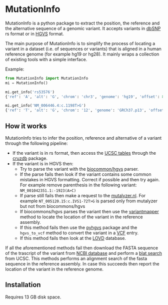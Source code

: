 # MutationInfo

MutationInfo is a python package to extract the position, the reference and the alternative sequence of a genomic variant. It accepts variants in [dbSNP](http://www.ncbi.nlm.nih.gov/SNP/) rs format or in [HGVS](http://www.hgvs.org/mutnomen/) format. 

The main purpose of MutationInfo is to simplify the process of locating a variant in a dataset (i.e. of sequences or variants) that is aligned in a human reference genome (for example hg19 or hg28). It mainly wraps a collection of existing tools with a simple interface.

Example:
```python
from MutationInfo import MutationInfo
mi = MutationInfo()

mi.get_info('rs53576')
{'ref': 'A', 'alt': 'G', 'chrom': 'chr3', 'genome': 'hg19', 'offset': 8804371L}

mi.get_info('NM_006446.4:c.1198T>G')
{'ref': 'T', 'alt': 'G', 'chrom': '12', 'genome': 'GRCh37.p13', 'offset': 21355487}
```

## How it works 

MutationInfo tries to infer the position, reference and alternative of a variant through the following pipeline:

* If the variant is in rs format, then access the [UCSC tables](https://genome.ucsc.edu/cgi-bin/hgTables) through the [cruzdb](https://pypi.python.org/pypi/cruzdb) package. 
* If the variant is in HGVS then:
    * Try to parse the variant with the [biocommon/hgvs](https://bitbucket.org/biocommons/hgvs) parser. 
    * If the parse fails then look if the variant contains some common mistakes in HGVS formatting. Correct if possible and then try again. For example remove parenthesis in the following variant: `NM_001042351.1:-1923(A>C)`
    * If parse still fails then make a request to the [mutalyzer.nl](https://mutalyzer.nl/). For example `NT_005120.15:c.IVS1-72T>G` is parsed only from mutalyzer but not from biocommons/hgvs
    * If biocommons/hgvs parses the variant then use the [variantmapper](http://hgvs.readthedocs.org/en/latest/examples/manuscript-example.html#project-genomic-variant-to-a-new-transcript) method to locate the location of the variant in the reference assembly.
    * If this method fails then use the [pyhgvs](https://github.com/counsyl/hgvs) package and the `hgvs_to_vcf` method to convert the variant in a [VCF](https://en.wikipedia.org/wiki/Variant_Call_Format) entry.
    * If this method fails then look at the [LOVD](http://www.lovd.nl/3.0/home) database.

If all the aforementioned methods fail then download the FASTA sequence of the trascript of the variant from [NCBI database](http://www.ncbi.nlm.nih.gov/nuccore) and perform a [blat search](https://genome.ucsc.edu/cgi-bin/hgBlat?command=start) from UCSC. This methods performs an alignment search of the fasta sequence in the reference assembly. In case this succeeds then report the location of the variant in the reference genome. 

## Installation 
Requires 13 GB disk space.

